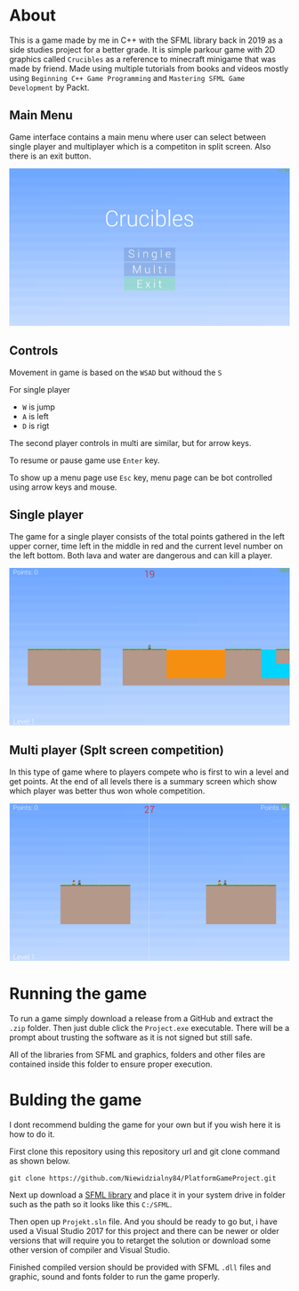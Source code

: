 # About
This is a game made by me in C++ with the SFML library back in 2019 as a side studies project for a better grade. It is simple parkour game with 2D graphics called `Crucibles` as a reference to minecraft minigame that was made by friend. Made using multiple tutorials from books and videos mostly using `Beginning C++ Game Programming` and `Mastering SFML Game Development` by Packt.

## Main Menu
Game interface contains a main menu where user can select between single player and multiplayer which is a competiton in split screen. Also there is an exit button.

![img](img\menu.png)

## Controls
Movement in game is based on the `WSAD` but withoud the `S`

For single player
- `W` is jump
- `A` is left
- `D` is rigt

The second player controls in multi are similar, but for arrow keys.

To resume or pause game use `Enter` key.

To show up a menu page use `Esc` key, menu page can be bot controlled using arrow keys and mouse.

## Single player
The game for a single player consists of the total points gathered in the left upper corner, time left in the middle in red and the current level number on the left bottom. Both lava and water are dangerous and can kill a player.

![img](img\single.png)

## Multi player (Splt screen competition)
In this type of game where to players compete who is first to win a level and get points. At the end of all levels there is a summary screen which show which player was better thus won whole competition.

![img](img\multi.png)

# Running the game
To run a game simply download a release from a GitHub and extract the `.zip` folder. Then just duble click the `Project.exe` executable. There will be a prompt about trusting the software as it is not signed but still safe.

All of the libraries from SFML and graphics, folders and other files are contained inside this folder to ensure proper execution.

# Bulding the game
I dont recommend bulding the game for your own but if you wish here it is how to do it.

First clone this repository using this repository url and git clone command as shown below.
```
git clone https://github.com/Niewidzialny84/PlatformGameProject.git
```

Next up download a [SFML library](https://www.sfml-dev.org/download/sfml/2.5.1/) and place it in your system drive in folder such as the path so it looks like this `C:/SFML`.

Then open up `Projekt.sln` file. And you should be ready to go but, i have used a Visual Studio 2017 for this project and there can be newer or older versions that will require you to retarget the solution or download some other version of compiler and Visual Studio.

Finished compiled version should be provided with SFML `.dll` files and graphic, sound and fonts folder to run the game properly.